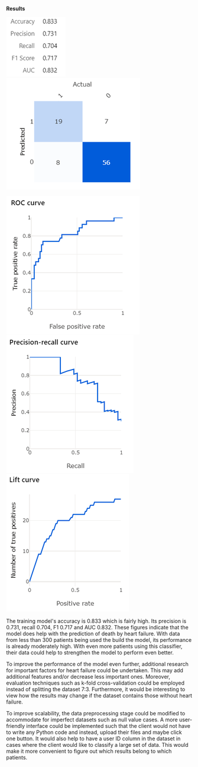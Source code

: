 **Results**

![](https://github.com/audicar/MSA_AI_Heart_Failure_Death_Prediction/blob/main/images/APR.png) ![](https://github.com/audicar/MSA_AI_Heart_Failure_Death_Prediction/blob/main/images/confusion.png)

![](https://github.com/audicar/MSA_AI_Heart_Failure_Death_Prediction/blob/main/images/ROC.png) ![](https://github.com/audicar/MSA_AI_Heart_Failure_Death_Prediction/blob/main/images/PRC.png) ![](https://github.com/audicar/MSA_AI_Heart_Failure_Death_Prediction/blob/main/images/Lift.png)

The training model&#39;s accuracy is 0.833 which is fairly high. Its precision is 0.731, recall 0.704, F1 0.717 and AUC 0.832. These figures indicate that the model does help with the prediction of death by heart failure. With data from less than 300 patients being used the build the model, its performance is already moderately high. With even more patients using this classifier, their data could help to strengthen the model to perform even better.

To improve the performance of the model even further, additional research for important factors for heart failure could be undertaken. This may add additional features and/or decrease less important ones. Moreover, evaluation techniques such as k-fold cross-validation could be employed instead of splitting the dataset 7:3. Furthermore, it would be interesting to view how the results may change if the dataset contains those without heart failure.

To improve scalability, the data preprocessing stage could be modified to accommodate for imperfect datasets such as null value cases. A more user-friendly interface could be implemented such that the client would not have to write any Python code and instead, upload their files and maybe click one button. It would also help to have a user ID column in the dataset in cases where the client would like to classify a large set of data. This would make it more convenient to figure out which results belong to which patients.

